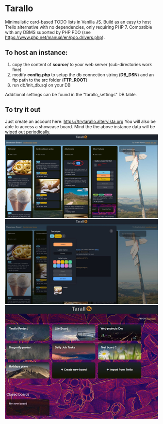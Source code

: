 # Tarallo
Minimalistic card-based TODO lists in Vanilla JS.
Build as an easy to host Trello alternative with no dependencies, only requiring PHP 7.
Compatible with any DBMS suported by PHP PDO (see https://www.php.net/manual/en/pdo.drivers.php).

## To host an instance:
1. copy the content of **source/** to your web server (sub-directories work fine)
2. modify **config.php** to setup the db connection string (**DB_DSN**) and an ftp path to the src folder  (**FTP_ROOT**)
3. run db/init_db.sql on your DB

Additional settings can be found in the "tarallo_settings" DB table.

## To try it out
Just create an account here:
https://trytarallo.altervista.org
You will also be able to access a showcase board.
Mind the the above instance data will be wiped out periodically.
![Preview1](screenshots/preview2.JPG)
![Preview2](screenshots/preview3.JPG)
![Preview3](screenshots/preview1.JPG)
